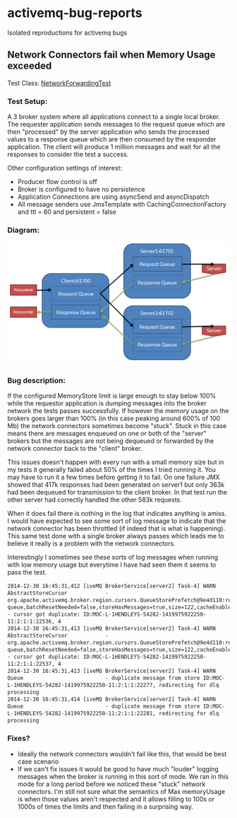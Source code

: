 activemq-bug-reports
====================

Isolated reproductions for activemq bugs

## Network Connectors fail when Memory Usage exceeded

Test Class: [NetworkForwardingTest](/broker-network-tests/src/test/java/com/sensus/activemqtests/NetworkForwardingTest.java)

### Test Setup:

A 3 broker system where all applications connect to a single local broker. The requester application sends messages to
the request queue which are then "processed" by the server application who sends the processed values to a response queue
which are then consumed by the responder application. The client will produce 1 million messages and wait for all the
responses to consider the test a success.

Other configuration settings of interest:

* Producer flow control is off
* Broker is configured to have no persistence
* Application Connections are using asyncSend and asyncDispatch
* All message senders use JmsTemplate with CachingConnectionFactory and ttl = 60 and persistent = false

### Diagram:

![Diagram](./broker-diagram.png)

### Bug description:

If the configured MemoryStore limit is large enough to stay below 100% while the requestor application is dumping
messages into the broker network the tests passes successfully. If however the memory usage on the brokers goes
larger than 100% (in this case peaking around 600% of 100 Mb) the network connectors sometimes become "stuck". Stuck in
this case means there are messages enqueued on one or both of the "server" brokers but the messages are not being
dequeued or forwarded by the network connector back to the "client" broker.

This issues doesn't happen with every run with a small memory size but in my tests it generally failed about 50% of the
times I tried running it. You may have to run it a few times before getting it to fail. On one failure JMX showed that
417k responses had been generated on server1 but only 363k had been dequeued for transmission to the client broker. In
that test run the other server had correctly handled the other 583k requests.

When it does fail there is nothing in the log that indicates anything is amiss. I would have expected to see some sort
of log message to indicate that the network connector has been throttled (if indeed that is what is happening). This same
test done with a single broker always passes which leads me to believe it really is a problem with the network connectors.

Interestingly I sometimes see these sorts of log messages when running with low memory usage but everytime I have had
seen them it seems to pass the test.

```
2014-12-30 16:45:31,412 [iveMQ BrokerService[server2] Task-4] WARN  AbstractStoreCursor            - org.apache.activemq.broker.region.cursors.QueueStorePrefetch@9e4d110:request-queue,batchResetNeeded=false,storeHasMessages=true,size=122,cacheEnabled=false,maxBatchSize:122,hasSpace:true - cursor got duplicate: ID:MOC-L-1HENDLEYS-54282-1419975922250-11:2:1:1:22536, 4
2014-12-30 16:45:31,413 [iveMQ BrokerService[server2] Task-4] WARN  AbstractStoreCursor            - org.apache.activemq.broker.region.cursors.QueueStorePrefetch@9e4d110:request-queue,batchResetNeeded=false,storeHasMessages=true,size=122,cacheEnabled=false,maxBatchSize:122,hasSpace:true - cursor got duplicate: ID:MOC-L-1HENDLEYS-54282-1419975922250-11:2:1:1:22537, 4
2014-12-30 16:45:31,413 [iveMQ BrokerService[server2] Task-4] WARN  Queue                          - duplicate message from store ID:MOC-L-1HENDLEYS-54282-1419975922250-11:2:1:1:22277, redirecting for dlq processing
2014-12-30 16:45:31,414 [iveMQ BrokerService[server2] Task-4] WARN  Queue                          - duplicate message from store ID:MOC-L-1HENDLEYS-54282-1419975922250-11:2:1:1:22281, redirecting for dlq processing
```

### Fixes?

* Ideally the network connectors wouldn't fail like this, that would be best case scenario
* If we can't fix issues it would be good to have much "louder" logging messages when the broker is running in this sort
  of mode. We ran in this mode for a long period before we noticed these "stuck" network connectors. I'm
  still not sure what the semantics of Max memoryUsage is when those values aren't respected and it allows filling to 100s
  or 1000s of times the limits and then failing in a surprising way.
